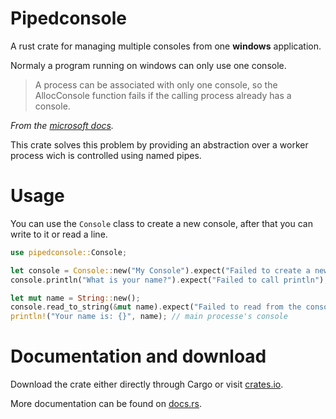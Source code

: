 
# Pipedconsole

A rust crate for managing multiple consoles from one **windows** application.

Normaly a program running on windows can only use one console.
> A process can be associated with only one console, so the AllocConsole 
> function fails if the calling process already has a console.

_From the [microsoft docs]._

This crate solves this problem by providing an abstraction over a worker process
wich is controlled using named pipes.

# Usage

You can use the `Console` class to create a new console, after that
you can write to it or read a line.

```rust
use pipedconsole::Console;

let console = Console::new("My Console").expect("Failed to create a new console");
console.println("What is your name?").expect("Failed to call println"); // a seperate console window

let mut name = String::new();
console.read_to_string(&mut name).expect("Failed to read from the console");
println!("Your name is: {}", name); // main processe's console
```

# Documentation and download

Download the crate either directly through Cargo or visit [crates.io].

More documentation can be found on [docs.rs].


[docs.rs]: https://docs.rs
[crates.io]: https://crates.io
[microsoft docs]: https://docs.microsoft.com/en-us/windows/console/allocconsole
